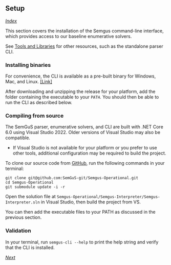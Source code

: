 ## Setup

*[Index](getting-started)*

This section covers the installation of the Semgus command-line interface, which provides access to our baseline enumerative solvers.

See [Tools and Libraries](tools) for other resources, such as the standalone parser CLI.

### Installing binaries

For convenience, the CLI is available as a pre-built binary for Windows, Mac, and Linux. [[Link]](https://github.com/SemGuS-git/Semgus-Operational/releases)

After downloading and unzipping the release for your platform, add the folder containing the executable to your `PATH`. You should then be able to run the CLI as described below.

### Compiling from source

The SemGuS parser, enumerative solvers, and CLI are built with .NET Core 6.0 using Visual Studio 2022. Older versions of Visual Studio may also be compatible.

- If Visual Studio is not available for your platform or you prefer to use other tools, additional configuration may be required to build the project.

To clone our source code from [GitHub](https://github.com/SemGuS-git/Semgus-Operational), run the following commands in your terminal:

```
git clone git@github.com:SemGuS-git/Semgus-Operational.git
cd Semgus-Operational
git submodule update -i -r
```

Open the solution file at `Semgus-Operational/Semgus-Interpreter/Semgus-Interpreter.sln` in Visual Studio, then build the project from VS.

You can then add the executable files to your PATH as discussed in the previous section.

### Validation

In your terminal, run `semgus-cli --help` to print the help string and verify that the CLI is installed.

*[Next](getting-started-cli)*